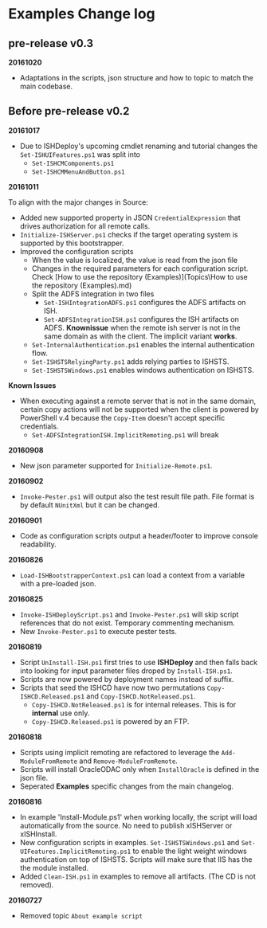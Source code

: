 # Examples Change log

## pre-release v0.3

**20161020**

- Adaptations in the scripts, json structure and how to topic to match the main codebase. 
  
## Before pre-release v0.2

**20161017**

- Due to ISHDeploy's upcoming cmdlet renaming and tutorial changes the `Set-ISHUIFeatures.ps1` was split into
  - `Set-ISHCMComponents.ps1`
  - `Set-ISHCMMenuAndButton.ps1`

**20161011**

To align with the major changes in Source:

- Added new supported property in JSON `CredentialExpression` that drives authorization for all remote calls.
- `Initialize-ISHServer.ps1` checks if the target operating system is supported by this bootstrapper.
- Improved the configuration scripts
  - When the value is localized, the value is read from the json file
  - Changes in the required parameters for each configuration script. Check [How to use the repository (Examples)](Topics\How to use the repository (Examples).md)
  - Split the ADFS integration in two files 
    - `Set-ISHIntegrationADFS.ps1` configures the ADFS artifacts on ISH.
    - `Set-ADFSIntegrationISH.ps1` configures the ISH artifacts on ADFS. **Knownissue** when the remote ish server is not in the same domain as with the client. The implicit variant **works**.
  - `Set-InternalAuthentication.ps1` enables the internal authentication flow.
  - `Set-ISHSTSRelyingParty.ps1` adds relying parties to ISHSTS.
  - `Set-ISHSTSWindows.ps1` enables windows authentication on ISHSTS.

**Known Issues**

- When executing against a remote server that is not in the same domain, certain copy actions will not be supported when the client is powered by PowerShell v.4 because the `Copy-Item` doesn't accept specific credentials. 
  - `Set-ADFSIntegrationISH.ImplicitRemoting.ps1` will break
  
  
**20160908**

- New json parameter supported for `Initialize-Remote.ps1`.

**20160902**

- `Invoke-Pester.ps1` will output also the test result file path. File format is by default `NUnitXml` but it can be changed.

**20160901**

- Code as configuration scripts output a header/footer to improve console readability.

**20160826**

- `Load-ISHBootstrapperContext.ps1` can load a context from a variable with a pre-loaded json.

**20160825**

- `Invoke-ISHDeployScript.ps1` and `Invoke-Pester.ps1` will skip script references that do not exist. Temporary commenting mechanism.
- New `Invoke-Pester.ps1` to execute pester tests.

**20160819**

- Script `UnInstall-ISH.ps1` first tries to use **ISHDeploy** and then falls back into looking for input parameter files droped by  `Install-ISH.ps1`.
- Scripts are now powered by deployment names instead of suffix.
- Scripts that seed the ISHCD have now two permutations `Copy-ISHCD.Released.ps1` and `Copy-ISHCD.NotReleased.ps1`.
  - `Copy-ISHCD.NotReleased.ps1` is for internal releases. This is for **internal** use only.
  - `Copy-ISHCD.Released.ps1` is powered by an FTP. 

**20160818**

- Scripts using implicit remoting are refactored to leverage the `Add-ModuleFromRemote` and `Remove-ModuleFromRemote`.
- Scripts will install OracleODAC only when `InstallOracle` is defined in the json file.
- Seperated **Examples** specific changes from the main changelog.  

**20160816**

- In example 'Install-Module.ps1' when working locally, the script will load automatically from the source. No need to publish xISHServer or xISHInstall.
- New configuration scripts in examples. `Set-ISHSTSWindows.ps1` and `Set-UIFeatures.ImplicitRemoting.ps1` to enable the light weight windows authentication on top of ISHSTS. Scripts will make sure that IIS has the the module installed.
- Added `Clean-ISH.ps1` in examples to remove all artifacts. (The CD is not removed).

**20160727**

- Removed topic `About example script`